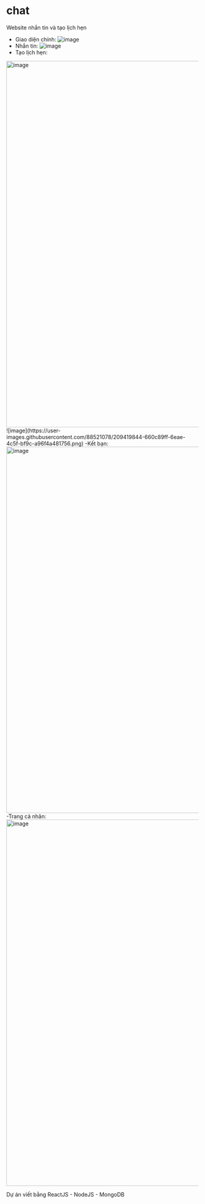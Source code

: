 # chat
Website nhắn tin và tạo lịch hẹn
- Giao diện chính:
![image](https://user-images.githubusercontent.com/88521078/209419745-b44d3204-1495-4358-9848-7621e1a7d751.png)
- Nhắn tin:
![image](https://user-images.githubusercontent.com/88521078/209419795-ad916081-5a7c-4671-b8f5-4f4b0df666d5.png)
- Tạo lịch hẹn:
<img width="960" alt="image" src="https://user-images.githubusercontent.com/102478568/209691169-f6347f70-3399-4ebc-a1e3-703b1c756faa.png">
![image](https://user-images.githubusercontent.com/88521078/209419844-660c89ff-6eae-4c5f-bf9c-a96f4a481756.png)
-Kết bạn:
<img width="960" alt="image" src="https://user-images.githubusercontent.com/102478568/209690460-bc6c5976-24a2-48a3-84fe-7c60e77ac5bf.png">
-Trang cá nhân:
<img width="960" alt="image" src="https://user-images.githubusercontent.com/102478568/209690575-87a3721d-a1db-4e31-a418-d318026191d3.png">


Dự án viết bằng ReactJS - NodeJS - MongoDB
